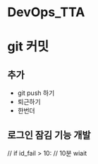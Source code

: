 # DevOps_TTA

# git 커밋

## 추가 
- git push 하기
- 퇴근하기
- 한번더

## 로그인 잠김 기능 개발
// if id_fail > 10:
// 10분 wiait